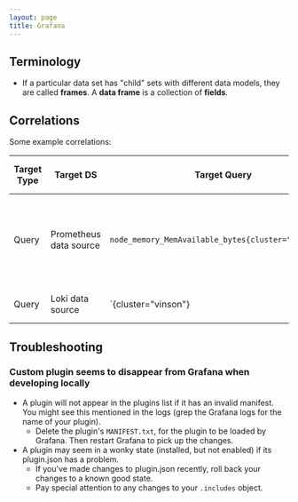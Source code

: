 ```yaml
---
layout: page
title: Grafana
---
```


## Terminology

- If a particular data set has "child" sets with different data models, they are called **frames**. A **data frame** is a collection of **fields**.

## Correlations

Some example correlations:

| Target Type | Target DS | Target Query | Source DS | Source Results Field | Source Transformation Type | Source Transformation Field | Source Transformation Expression | Source Transformation Map Value | What it does |
|------------|-----------|--------------|-----------|----------------------|----------------------------|-----------------------------|---------------------------------|--------------------------------|-----|
| Query | Prometheus data source | `node_memory_MemAvailable_bytes{cluster="$cluster"}` | Loki data source | `Line` | regular expression | `labels` | `"cluster":"([^"]+)"` | `cluster` | Extract the "cluster" label and use it in a Prom query |
| Query | Loki data source | `{cluster="vinson"} |= '${url}'` | Loki data source | `Line` | Regular expression | `Line` | `"GET (.*?) HTTP/1\.1"` | `url` | Parse an Apache log line for a URL and use it in another Loki query |

## Troubleshooting

### Custom plugin seems to disappear from Grafana when developing locally

- A plugin will not appear in the plugins list if it has an invalid manifest. You might see this mentioned in the logs (grep the Grafana logs for the name of your plugin).
  - Delete the plugin's `MANIFEST.txt`, for the plugin to be loaded by Grafana. Then restart Grafana to pick up the changes.
- A plugin may seem in a wonky state (installed, but not enabled) if its plugin.json has a problem.
  - If you've made changes to plugin.json recently, roll back your changes to a known good state.
  - Pay special attention to any changes to your `.includes` object.

